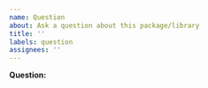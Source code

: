 ```yaml
---
name: Question
about: Ask a question about this package/library
title: ''
labels: question
assignees: ''
---
```


**Question:**
